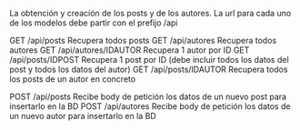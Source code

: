 
La obtención y creación de los posts y de los autores. La url para cada uno de los modelos debe partir con el prefijo /api

GET /api/posts              Recupera todos posts
GET /api/autores            Recupera todos autores
GET /api/autores/IDAUTOR    Recupera 1 autor por ID
GET /api/posts/IDPOST       Recupera 1 post por ID (debe incluir todos los datos del post y todos los datos del autor)
GET /api/posts/IDAUTOR      Recupera todos los posts de un autor en concreto


POST /api/posts             Recibe body de petición los datos de un nuevo post para insertarlo en la BD
POST /api/autores           Recibe body de petición los datos de un nuevo autor para insertarlo en la BD


